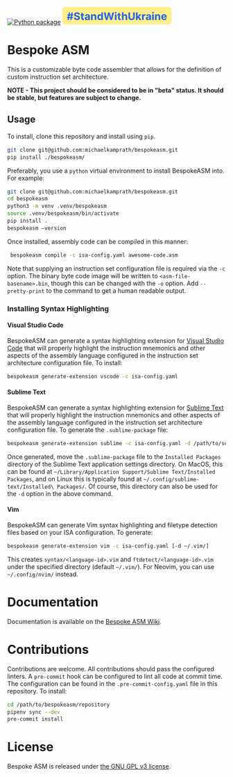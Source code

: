 [![Python package](https://github.com/michaelkamprath/bespokeasm/actions/workflows/python-package.yml/badge.svg?branch=main)](https://github.com/michaelkamprath/bespokeasm/actions/workflows/python-package.yml) [![Stand With Ukraine](https://raw.githubusercontent.com/vshymanskyy/StandWithUkraine/main/badges/StandWithUkraine.svg)](https://stand-with-ukraine.pp.ua)

# Bespoke ASM
This is a customizable byte code assembler that allows for the definition of custom instruction set architecture.

**NOTE - This project should be considered to be in "beta" status. It should be stable, but features are subject to change.**

## Usage
To install, clone this repository and install using `pip`.

```sh
git clone git@github.com:michaelkamprath/bespokeasm.git
pip install ./bespokeasm/
```

Preferably, you use a `python` virtual environment to install BespokeASM into. For example:

```sh
git clone git@github.com:michaelkamprath/bespokeasm.git
cd bespokeasm
python3 -m venv .venv/bespokeasm
source .venv/bespokeasm/bin/activate
pip install .
bespokeasm —version
```

Once installed, assembly code can be compiled in this manner:

```sh
 bespokeasm compile -c isa-config.yaml awesome-code.asm
```

Note that supplying an instruction set configuration file is required via the `-c` option. The binary byte code image will be written to `<asm-file-basename>.bin`, though this can be changed with the `-o` option. Add `--pretty-print` to the command to get a human readable output.

### Installing Syntax Highlighting
#### Visual Studio Code
BespokeASM can generate a syntax highlighting extension for [Visual Studio Code](https://code.visualstudio.com) that will properly highlight the instruction mnemonics and other aspects of the assembly language configured in the instruction set architecture configuration file. To install:
```sh
bespokeasm generate-extension vscode -c isa-config.yaml
```
#### Sublime Text
BespokeASM can generate a syntax highlighting extension for [Sublime Text](https://www.sublimetext.com) that will properly highlight the instruction mnemonics and other aspects of the assembly language configured in the instruction set architecture configuration file. To generate the `.sublime-package` file:
```sh
bespokeasm generate-extension sublime -c isa-config.yaml -d /path/to/some/directory
```
Once generated, move the `.sublime-package` file to the `Installed Packages` directory of the Sublime Text application settings directory. On MacOS, this can be found at `~/Library/Application Support/Sublime Text/Installed Packages`, and on Linux this is typically found at `~/.config/sublime-text/Installed\ Packages/`. Of course, this directory can also be used for the `-d` option in the above command.

#### Vim
BespokeASM can generate Vim syntax highlighting and filetype detection files based on your ISA configuration. To generate:
```sh
bespokeasm generate-extension vim -c isa-config.yaml [-d ~/.vim/]
```
This creates `syntax/<language-id>.vim` and `ftdetect/<language-id>.vim` under the specified directory (default `~/.vim/`). For Neovim, you can use `~/.config/nvim/` instead.

# Documentation
Documentation is available on the [Bespoke ASM Wiki](https://github.com/michaelkamprath/bespokeasm/wiki).

# Contributions
Contributions are welcome. All contributions should pass the configured linters. A `pre-commit` hook can be configured to lint all code at commit time. The configuration can be found in the `.pre-commit-config.yaml` file in this repository. To install:

```sh
cd /path/to/bespokeasm/repository
pipenv sync --dev
pre-commit install
```

# License
Bespoke ASM is released under [the GNU GPL v3 license](./LICENSE).
